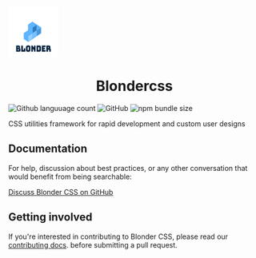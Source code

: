 <a href="https://github.com/acquahsamuel/blonder">
<img src="docs/assets/images/blonder-logo.png" alt="Logo" width="100px" height="100px"></a>

<h1 align="center">Blondercss</h1>
<p align="center">

![Github languuage count](https://img.shields.io/npm/dt/blonder)
![GitHub](https://img.shields.io/github/license/acquahsamuel/blonder)
![npm bundle size](https://img.shields.io/bundlephobia/min/blonder)

</p>

CSS utilities framework for rapid development and custom user designs

## Documentation

For help, discussion about best practices, or any other conversation that would benefit from being searchable:

[Discuss Blonder CSS on GitHub](CONTRIBUTING.md)


## Getting involved
If you're interested in contributing to Blonder CSS, please read our [contributing docs](CONTRIBUTING.md). before submitting a pull request.

